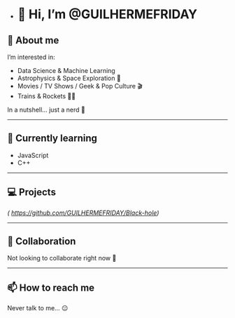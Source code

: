 - # 👋 Hi, I’m @GUILHERMEFRIDAY  

## 👀 About me  
I’m interested in:  
- Data Science & Machine Learning  
- Astrophysics & Space Exploration 🚀  
- Movies / TV Shows / Geek & Pop Culture 🎬  
- Trains & Rockets 🚂✨  

In a nutshell… just a nerd 🌌  

---

## 🌱 Currently learning  
- JavaScript  
- C++  

---

## 💻 Projects  
*( https://github.com/GUILHERMEFRIDAY/Black-hole)*  

---

## 🤝 Collaboration  
Not looking to collaborate right now 🙂  

---

## 📫 How to reach me  
Never talk to me… 😐